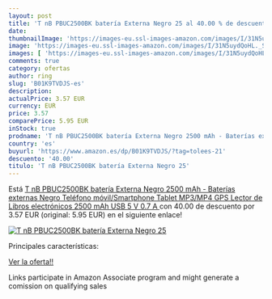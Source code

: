 ```yaml
---
layout: post
title: 'T nB PBUC2500BK batería Externa Negro 25 al 40.00 % de descuento'
date: 
thumbnailImage: 'https://images-eu.ssl-images-amazon.com/images/I/31N5uydQoHL._SL200_.jpg'
image: 'https://images-eu.ssl-images-amazon.com/images/I/31N5uydQoHL._SL200_.jpg'
images: [ 'https://images-eu.ssl-images-amazon.com/images/I/31N5uydQoHL._SL200_.jpg' ]
comments: true
category: ofertas
author: ring
slug: 'B01K9TVDJS-es'
description:
actualPrice: 3.57 EUR
currency: EUR
price: 3.57
comparePrice: 5.95 EUR
inStock: true
prodname: 'T nB PBUC2500BK batería Externa Negro 2500 mAh - Baterías externas  Negro  Teléfono móvil/Smartphone  Tablet  MP3/MP4  GPS  Lector de Libros electrónicos  2500 mAh  USB  5 V  0.7 A '
country: 'es'
buyurl: 'https://www.amazon.es/dp/B01K9TVDJS/?tag=tolees-21'
descuento: '40.00'
titulo: 'T nB PBUC2500BK batería Externa Negro 25'
---
```


Está [T nB PBUC2500BK batería Externa Negro 2500 mAh - Baterías externas  Negro  Teléfono móvil/Smartphone  Tablet  MP3/MP4  GPS  Lector de Libros electrónicos  2500 mAh  USB  5 V  0.7 A ](https://www.amazon.es/dp/B01K9TVDJS/?tag=tolees-21) con 40.00 de descuento por 3.57 EUR (original: 5.95 EUR) en el siguiente enlace!

[![T nB PBUC2500BK batería Externa Negro 25](https://images-eu.ssl-images-amazon.com/images/I/31N5uydQoHL._SL200_.jpg)](https://www.amazon.es/dp/B01K9TVDJS/?tag=tolees-21)

Principales características:


[Ver la oferta!!](https://www.amazon.es/dp/B01K9TVDJS/?tag=tolees-21)

Links participate in Amazon Associate program and might generate a comission on qualifying sales


